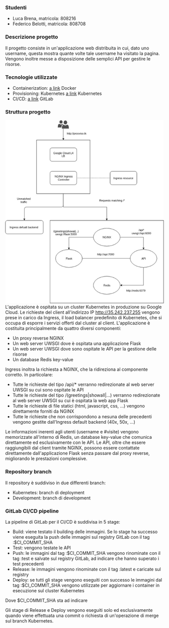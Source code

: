 ### Studenti

* Luca Brena, matricola: 808216
* Federico Belotti, matricola: 808708

### Descrizione progetto

Il progetto consiste in un'applicazione web distribuita in cui, dato uno username, questa mostra quante volte tale username ha visitato la pagina.
Vengono inoltre messe a disposizione delle semplici API per gestire le risorse.

### Tecnologie utilizzate

* Containerization: [a link](https://docker.com) Docker
* Provisioning: Kubernetes [a link](https://kubernetes.io) Kubernetes
* CI/CD: [a link](https://gitlab.com) GitLab

### Struttura progetto

![picture](workflow/workflow.jpg)
L'applicazione è ospitata su un cluster Kubernetes in produzione su Google Cloud.
Le richieste del client all'indirizzo IP http://35.242.237.255 vengono prese in carico da Ingress, il load balancer predefinito di Kubernetes, che si occupa di esporre i servizi offerti dal cluster al client.
L'applicazione è costituita principalmente da quattro diversi componenti:

* Un proxy reverse NGINX
* Un web server UWSGI dove è ospitata una applicazione Flask
* Un web server UWSGI dove sono ospitate le API per la gestione delle risorse
* Un database Redis key-value

Ingress inoltra la richiesta a NGINX, che la ridireziona al componente corretto.
In particolare:

* Tutte le richieste del tipo /api/* verranno redirezionate al web server UWSGI su cui sono ospitate le API
* Tutte le richieste del tipo /(greetings|showall|...) verranno redirezionate al web server UWSGI su cui è ospitata la web app Flask
* Tutte le richieste di file statici (html, javascript, css, ...) vengono direttamente forniti da NGINX
* Tutte le richieste che non corrispondono a nesuna delle precedenti vengono gestite dall'Ingress default backend (40x, 50x, ...)

Le informazioni inerenti agli utenti (username e #visite) vengono memorizzate all'interno di Redis, un database key-value che comunica direttamente ed esclusivamente con le API.
Le API, oltre che essere raggiungibili dal client tramite NGINX, possono essere contattate direttamente dall'applicazione Flask senza passare dal proxy reverse, migliorando le prestazioni complessive.

### Repository branch

Il repository è suddiviso in due differenti branch:

* Kubernetes: branch di deployment
* Development: branch di development

### GitLab CI/CD pipeline

La pipeline di GitLab per il CI/CD è suddivisa in 5 stage:

* Build: viene testato il building delle immagini. Se lo stage ha successo viene eseguita la push delle immagini sul registry GitLab con il tag :$CI_COMMIT_SHA
* Test: vengono testate le API
* Push: le immagini dal tag :$CI_COMMIT_SHA vengono rinominate con il tag :test e salvate sul registry GitLab, ad indicare che hanno superato i test precedenti
* Release: le immagini vengono rinominate con il tag :latest e caricate sul registry
* Deploy: se tutti gli stage vengono eseguiti con successo le immagini dal tag :$CI_COMMIT_SHA vengono utilizzate per aggiornare i container in esecuzione sul cluster Kubernetes

Dove $CI_COMMIT_SHA sta ad indicare 

Gli stage di Release e Deploy vengono eseguiti solo ed esclusivamente quando viene effettuata una commit o richiesta di un'operazione di merge sul branch Kubernetes.

